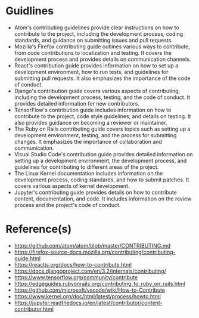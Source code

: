 # Guidlines
- Atom's contributing guidelines provide clear instructions on how to contribute to the project, including the development process, coding standards, and guidance on submitting issues and pull requests.
- Mozilla's Firefox contributing guide outlines various ways to contribute, from code contributions to localization and testing. It covers the development process and provides details on communication channels.
- React's contribution guide provides information on how to set up a development environment, how to run tests, and guidelines for submitting pull requests. It also emphasizes the importance of the code of conduct.
- Django's contribution guide covers various aspects of contributing, including the development process, testing, and the code of conduct. It provides detailed information for new contributors.
- TensorFlow's contribution guide includes information on how to contribute to the project, code style guidelines, and details on testing. It also provides guidance on becoming a reviewer or maintainer.
- The Ruby on Rails contributing guide covers topics such as setting up a development environment, testing, and the process for submitting changes. It emphasizes the importance of collaboration and communication.
- Visual Studio Code's contribution guide provides detailed information on setting up a development environment, the development process, and guidelines for contributing to different areas of the project.
- The Linux Kernel documentation includes information on the development process, coding standards, and how to submit patches. It covers various aspects of kernel development.
- Jupyter's contributing guide provides details on how to contribute content, documentation, and code. It includes information on the review process and the project's code of conduct.


# Reference(s)
- https://github.com/atom/atom/blob/master/CONTRIBUTING.md
- https://firefox-source-docs.mozilla.org/contributing/contributing-guide.html
- https://reactjs.org/docs/how-to-contribute.html
- https://docs.djangoproject.com/en/3.2/internals/contributing/
- https://www.tensorflow.org/community/contribute
- https://edgeguides.rubyonrails.org/contributing_to_ruby_on_rails.html
- https://github.com/microsoft/vscode/wiki/How-to-Contribute
- https://www.kernel.org/doc/html/latest/process/howto.html
- https://jupyter.readthedocs.io/en/latest/contributor/content-contributor.html